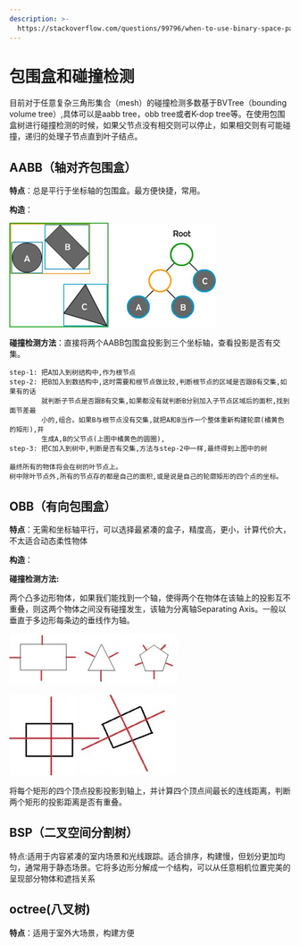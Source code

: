 ```yaml
---
description: >-
  https://stackoverflow.com/questions/99796/when-to-use-binary-space-partitioning-quadtree-octree
---
```


# 包围盒和碰撞检测

目前对于任意复杂三角形集合（mesh）的碰撞检测多数基于BVTree（bounding volume tree）,具体可以是aabb tree，obb tree或者K-dop tree等。在使用包围盒树进行碰撞检测的时候，如果父节点没有相交则可以停止，如果相交则有可能碰撞，递归的处理子节点直到叶子结点。

## AABB（轴对齐包围盒）

**特点**：总是平行于坐标轴的包围盒。最方便快捷，常用。

**构造**：

![](../.gitbook/assets/image%20%285%29.png)

**碰撞检测方法**：直接将两个AABB包围盒投影到三个坐标轴，查看投影是否有交集。

```text
step-1: 把A加入到树结构中,作为根节点
step-2: 把B加入到数结构中,这时需要和根节点做比较,判断根节点的区域是否跟B有交集,如果有的话
        就判断子节点是否跟B有交集,如果都没有就判断B分别加入子节点区域后的面积,找到面节差最
        小的,组合。如果B与根节点没有交集,就把A和B当作一个整体重新构建轮廓(橘黄色的矩形),并
        生成A,B的父节点(上图中橘黄色的圆圈),
step-3: 把C加入到树中,判断是否有交集,方法与step-2中一样,最终得到上图中的树

最终所有的物体将会在树的叶节点上。
树中除叶节点外,所有的节点存的都是自己的面积,或是说是自己的轮廓矩形的四个点的坐标。
```

## OBB（有向包围盒）

**特点**：无需和坐标轴平行，可以选择最紧凑的盒子，精度高，更小，计算代价大，不太适合动态柔性物体

**构造**：

**碰撞检测方法:**

两个凸多边形物体，如果我们能找到一个轴，使得两个在物体在该轴上的投影互不重叠，则这两个物体之间没有碰撞发生，该轴为分离轴Separating Axis。一般以垂直于多边形每条边的垂线作为轴。

![](../.gitbook/assets/image%20%2819%29.png)

![](../.gitbook/assets/image%20%2829%29.png)

将每个矩形的四个顶点投影投影到轴上，并计算四个顶点间最长的连线距离，判断两个矩形的投影距离是否有重叠。

## BSP（二叉空间分割树）

特点:适用于内容紧凑的室内场景和光线跟踪。适合排序，构建慢，但划分更加均匀，通常用于静态场景。它将多边形分解成一个结构，可以从任意相机位置完美的呈现部分物体和遮挡关系

## octree\(八叉树\)

**特点**：适用于室外大场景，构建方便

